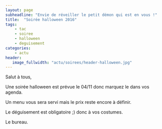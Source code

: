 ```yaml
---
layout: page
subheadline: "Envie de réveiller le petit démon qui est en vous !"
title:  "Soirée halloween 2016"
tags:
    - tac 
    - soiree
    - halloween
    - deguisement
categories:
    - actu
header:
   image_fullwidth: "actu/soirees/header-halloween.jpg"
---
```

Salut à tous, 

Une soirée halloween est prévue le 04/11 donc marquez le dans vos agenda.

Un menu vous sera servi mais le prix reste encore à définir.

Le déguisement est obligatoire ;) donc à vos costumes.

Le bureau.
